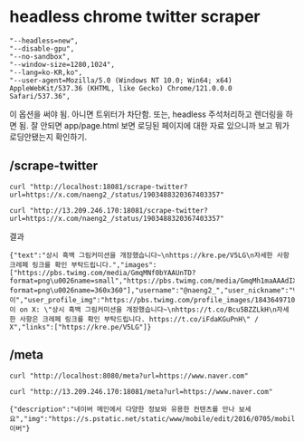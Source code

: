 # headless chrome twitter scraper

```
"--headless=new",
"--disable-gpu",
"--no-sandbox",
"--window-size=1280,1024",
"--lang=ko-KR,ko",
"--user-agent=Mozilla/5.0 (Windows NT 10.0; Win64; x64) AppleWebKit/537.36 (KHTML, like Gecko) Chrome/121.0.0.0 Safari/537.36",
```
이 옵션을 써야 됨. 아니면 트위터가 차단함. 또는, headless 주석처리하고 렌더링을 하면 됨.
잘 안되면 app/page.html 보면 로딩된 페이지에 대한 자료 있으니까 보고 뭐가 로딩안됐는지 확인하기.

## /scrape-twitter
```
curl "http://localhost:18081/scrape-twitter?url=https://x.com/naeng2_/status/1903488320367403357"
```

```
curl "http://13.209.246.170:18081/scrape-twitter?url=https://x.com/naeng2_/status/1903488320367403357"
```

결과
```
{"text":"상시 흑백 그림커미션을 개장했습니다~\nhttps://kre.pe/V5LG\n자세한 사항 크레페 링크를 확인 부탁드립니다.","images":["https://pbs.twimg.com/media/GmqMNf0bYAAUnTD?format=png\u0026name=small","https://pbs.twimg.com/media/GmqMh1maAAAdIXL?format=png\u0026name=360x360"],"username":"@naeng2_","user_nickname":"냉이","user_profile_img":"https://pbs.twimg.com/profile_images/1843649710072225792/PyeAorAY_normal.jpg","meta_tag":"냉이 on X: \"상시 흑백 그림커미션을 개장했습니다~\nhttps://t.co/Bcu5BZZLkH\n자세한 사항은 크레페 링크를 확인 부탁드립니다. https://t.co/iFdaKGuPnH\" / X","links":["https://kre.pe/V5LG"]}
```

## /meta
```
curl "http://localhost:8080/meta?url=https://www.naver.com"
```

```
curl "http://13.209.246.170:18081/meta?url=https://www.naver.com"
```

```
{"description":"네이버 메인에서 다양한 정보와 유용한 컨텐츠를 만나 보세요","img":"https://s.pstatic.net/static/www/mobile/edit/2016/0705/mobile_212852414260.png","title":"네이버"}
```